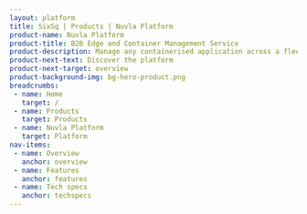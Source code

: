 ```yaml
---
layout: platform
title: SixSq | Products | Nuvla Platform
product-name: Nuvla Platform
product-title: B2B Edge and Container Management Service
product-description: Manage any containerised application across a fleet of edge devices and container orchestration engines.
product-next-text: Discover the platform
product-next-target: overview
product-background-img: bg-hero-product.png
breadcrumbs:
 - name: Home
   target: /
 - name: Products
   target: Products
 - name: Nuvla Platform
   target: Platform
nav-items:
 - name: Overview
   anchor: overview
 - name: Features
   anchor: features
 - name: Tech specs
   anchor: techspecs 
---
```


